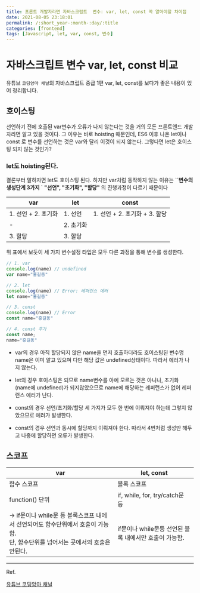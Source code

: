 ```yaml
---
title: 프론트 개발자라면 자바스크립트  변수: var, let, const 꼭 알아야할 차이점 
date: 2021-08-05 23:18:01
permalink: /:short_year-:month-:day/:title
categories: [frontend]
tags: [Javascript, let, var, const, 변수]
---
```


# 자바스크립트 변수 var, let, const 비교

유튜브 `코딩앙마 채널`의 자바스크립트 중급 1편 var, let, const를 보다가 좋은 내용이 있어 정리합니다.



## 호이스팅 

선언하기 전에 호출된 var변수가 오류가 나지 않는다는 것을 거의 모든 프론트엔드 개발자라면 알고 있을 것이다. 그 이유는 바로 hoisting 때문인데, ES6 이후 나온 let이나 const 로 변수를 선언하는 것은 var와 달리 이것이 되지 않는다. 그렇다면 let은 호이스팅 되지 않는 것인가?



### let도 hoisting된다.

결론부터 말하자면 let도 호이스팅 된다. 하지만 var처럼 동작하지 않는 이유는 ``**변수의 생성단계 3가지** ` **"선언", "초기화", "할당"** 의 진행과정이 다르기 때문이다

| var                 | let       | const                         |
| ------------------- | --------- | ----------------------------- |
| 1. 선언 + 2. 초기화 | 1. 선언   | 1. 선언 + 2. 초기화 + 3. 할당 |
| -                   | 2. 초기화 |                               |
| 3. 할당             | 3. 할당   |                               |

위 표에서 보듯이 세 가지 변수설정 타입은 모두 다른 과정을 통해 변수를 생성한다.

```javascript
// 1. var
console.log(name) // undefined
var name="홍길동"

// 2. let 
console.log(name) // Error: 레퍼런스 에러
let name="홍길동"

// 3. const
console.log(name) // Error
const name="홍길동"

// 4. const 추가
const name;
name="홍길동"
```

- var의 경우 아직 할당되지 않은 name을 먼저 호출하더라도 호이스팅된 변수명 name은 이미 알고 있으며 다만 해당 값은 undefined상태이다. 따라서 에러가 나지 않는다.

- let의 경우 호이스팅은 되므로 name변수를 아예 모르는 것은 아니나, 초기화(name에 undefined)가 되지않았으므로 name에 해당하는 레퍼런스가 없어 레퍼런스 에러가 난다.
- const의 경우 선언/초기화/할당 세 가지가 모두 한 번에 이뤄져야 하는데 그렇지 않았으므로 에러가 발생한다.
- const의 경우 선언과 동시에 할당까지 이뤄져야 한다. 따라서 4번처럼 생성만 해두고 나중에 할당하면 오류가 발생한다.



## 스코프

| var                                                          | let, const                                             |
| ------------------------------------------------------------ | ------------------------------------------------------ |
| 함수 스코프                                                  | 블록 스코프                                            |
| function() 단위                                              | if, while, for, try/catch문 등                         |
| -> if문이나 while문 등 블록스코프 내에서 선언되어도 함수단위에서 호출이 가능함. <br />단, 함수단위를 넘어서는 곳에서의 호출은 안된다. | if문이나 while문등 선언된 블록 내에서만 호출이 가능함. |




---
Ref.

[유튜브 코딩앙마 채널](https://www.youtube.com/watch?v=ocGc-AmWSnQ&list=PLZKTXPmaJk8JZ2NAC538UzhY_UNqMdZB4)

